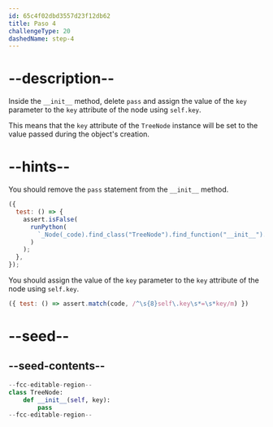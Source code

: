 ```yaml
---
id: 65c4f02dbd3557d23f12db62
title: Paso 4
challengeType: 20
dashedName: step-4
---
```


# --description--

Inside the `__init__` method, delete `pass` and assign the value of the `key` parameter to the `key` attribute of the node using `self.key`.

This means that the `key` attribute of the `TreeNode` instance will be set to the value passed during the object's creation.

# --hints--

You should remove the `pass` statement from the `__init__` method.

```js
({
  test: () => {
    assert.isFalse(
      runPython(
        `_Node(_code).find_class("TreeNode").find_function("__init__").has_pass()`
      )
    );
  },
});

```

You should assign the value of the `key` parameter to the `key` attribute of the node using `self.key`.

```js
({ test: () => assert.match(code, /^\s{8}self\.key\s*=\s*key/m) })
```

# --seed--

## --seed-contents--

```py
--fcc-editable-region--
class TreeNode:
    def __init__(self, key):
        pass
--fcc-editable-region--
```
